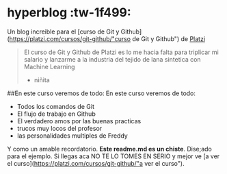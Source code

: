 # hyperblog :tw-1f499:
Un blog increible para el [curso de Git y Github](https://platzi.com/cursos/git-github/"curso de Git y Github") de [Platzi](https://platzi.com/"Platzi")
> El curso de Git y Github de Platzi es lo me hacia falta para triplicar mi salario y lanzarme a la industria del tejido de lana sintetica con Machine Learning
>- niñita 

##En este curso veremos de todo: En este curso veremos de todo:
* Todos los comandos de Git
* El flujo de trabajo en Github
* El verdadero amos por las buenas practicas
* trucos muy locos del profesor
* las personalidades multiples de Freddy

Y como un amable recordatorio. **Este readme.md es un chiste**. Dise;ado para el ejemplo. Si llegas aca  NO  TE LO TOMES EN SERIO y mejor ve [a ver el curso](https://platzi.com/cursos/git-github/"a ver el curso").
